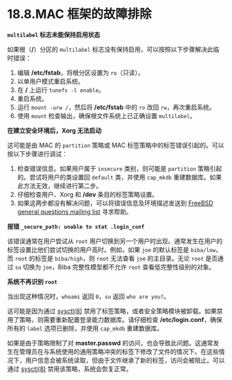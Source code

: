 # 18.8.MAC 框架的故障排除


**`multilabel` 标志未能保持启用状态**

如果根（**/**）分区的 `multilabel` 标志没有保持启用，可以按照以下步骤解决此临时错误：

1. 编辑 **/etc/fstab**，将根分区设置为 `ro`（只读）。
2. 以单用户模式重启系统。
3. 在 **/** 上运行 `tunefs -l enable`。
4. 重启系统。
5. 运行 `mount -urw /`，然后将 **/etc/fstab** 中的 `ro` 改回 `rw`，再次重启系统。
6. 使用 `mount` 检查输出，确保根文件系统上已正确设置 `multilabel`。

**在建立安全环境后，Xorg 无法启动**

这可能是由 MAC 的 `partition` 策略或 MAC 标签策略中的标签错误引起的。可以按以下步骤进行调试：

1. 检查错误信息。如果用户属于 `insecure` 类别，则可能是 `partition` 策略引起的。尝试将用户的类设置回 `default` 类，并使用 `cap_mkdb` 重建数据库。如果此方法无效，继续进行第二步。
2. 仔细检查用户、Xorg 和 **/dev** 条目的标签策略设置。
3. 如果这两步都没有解决问题，可以将错误信息及环境描述发送到 [FreeBSD general questions mailing list](https://lists.freebsd.org/subscription/freebsd-questions) 寻求帮助。

**报错 `_secure_path: unable to stat .login_conf`**

该错误通常在用户尝试从 `root` 用户切换到另一个用户时出现。通常发生在用户的标签设置比他们尝试切换的用户高时。例如，如果 `joe` 的默认标签是 `biba/low`，而 `root` 的标签是 `biba/high`，则 `root` 无法查看 `joe` 的主目录。无论 `root` 是否通过 `su` 切换为 `joe`，Biba 完整性模型都不允许 `root` 查看低完整性级别的对象。

**系统不再识别 `root`**

当出现这种情况时，`whoami` 返回 `0`，`su` 返回 `who are you?`。

这可能是因为通过 [sysctl(8)](https://man.freebsd.org/cgi/man.cgi?query=sysctl&sektion=8&format=html) 禁用了标签策略，或者安全策略模块被卸载。如果禁用了策略，则需要重新配置登录能力数据库。请仔细检查 **/etc/login.conf**，确保所有的 `label` 选项已删除，并使用 `cap_mkdb` 重建数据库。

如果是由于策略限制了对 **master.passwd** 的访问，也会导致此问题。这通常发生在管理员在与系统使用的通用策略冲突的标签下修改了文件的情况下。在这些情况下，用户信息会被系统读取，但由于文件继承了新的标签，访问会被阻止。可以通过 [sysctl(8)](https://man.freebsd.org/cgi/man.cgi?query=sysctl&sektion=8&format=html) 禁用该策略，系统会恢复正常。
